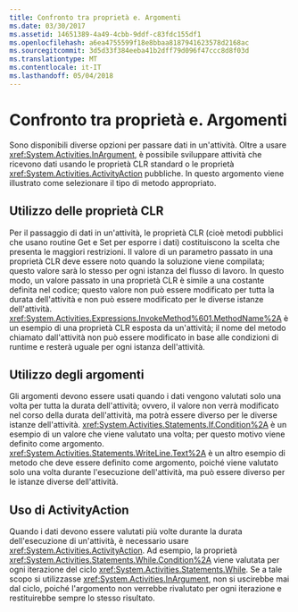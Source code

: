 ```yaml
---
title: Confronto tra proprietà e. Argomenti
ms.date: 03/30/2017
ms.assetid: 14651389-4a49-4cbb-9ddf-c83fdc155df1
ms.openlocfilehash: a6ea4755599f18e8bbaa8187941623578d2168ac
ms.sourcegitcommit: 3d5d33f384eeba41b2dff79d096f47ccc8d8f03d
ms.translationtype: MT
ms.contentlocale: it-IT
ms.lasthandoff: 05/04/2018
---
```

# <a name="properties-vs-arguments"></a>Confronto tra proprietà e. Argomenti
Sono disponibili diverse opzioni per passare dati in un'attività. Oltre a usare <xref:System.Activities.InArgument>, è possibile sviluppare attività che ricevono dati usando le proprietà CLR standard o le proprietà <xref:System.Activities.ActivityAction> pubbliche. In questo argomento viene illustrato come selezionare il tipo di metodo appropriato.  
  
## <a name="using-clr-properties"></a>Utilizzo delle proprietà CLR  
 Per il passaggio di dati in un'attività, le proprietà CLR (cioè metodi pubblici che usano routine Get e Set per esporre i dati) costituiscono la scelta che presenta le maggiori restrizioni. Il valore di un parametro passato in una proprietà CLR deve essere noto quando la soluzione viene compilata; questo valore sarà lo stesso per ogni istanza del flusso di lavoro. In questo modo, un valore passato in una proprietà CLR è simile a una costante definita nel codice; questo valore non può essere modificato per tutta la durata dell'attività e non può essere modificato per le diverse istanze dell'attività. <xref:System.Activities.Expressions.InvokeMethod%601.MethodName%2A> è un esempio di una proprietà CLR esposta da un'attività; il nome del metodo chiamato dall'attività non può essere modificato in base alle condizioni di runtime e resterà uguale per ogni istanza dell'attività.  
  
## <a name="using-arguments"></a>Utilizzo degli argomenti  
 Gli argomenti devono essere usati quando i dati vengono valutati solo una volta per tutta la durata dell'attività; ovvero, il valore non verrà modificato nel corso della durata dell'attività, ma potrà essere diverso per le diverse istanze dell'attività. <xref:System.Activities.Statements.If.Condition%2A> è un esempio di un valore che viene valutato una volta; per questo motivo viene definito come argomento. <xref:System.Activities.Statements.WriteLine.Text%2A> è un altro esempio di metodo che deve essere definito come argomento, poiché viene valutato solo una volta durante l'esecuzione dell'attività, ma può essere diverso per le istanze diverse dell'attività.  
  
## <a name="using-activityaction"></a>Uso di ActivityAction  
 Quando i dati devono essere valutati più volte durante la durata dell'esecuzione di un'attività, è necessario usare <xref:System.Activities.ActivityAction>. Ad esempio, la proprietà <xref:System.Activities.Statements.While.Condition%2A> viene valutata per ogni iterazione del ciclo <xref:System.Activities.Statements.While>. Se a tale scopo si utilizzasse <xref:System.Activities.InArgument>, non si uscirebbe mai dal ciclo, poiché l'argomento non verrebbe rivalutato per ogni iterazione e restituirebbe sempre lo stesso risultato.
